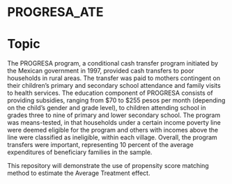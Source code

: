 # PROGRESA_ATE
# Topic
The PROGRESA program, a conditional cash transfer program initiated by the Mexican
government in 1997, provided cash transfers to poor households in rural areas. The
transfer was paid to mothers contingent on their children’s primary and secondary school
attendance and family visits to health services. The education component of PROGRESA
consists of providing subsidies, ranging from $70 to $255 pesos per month (depending on
the child’s gender and grade level), to children attending school in grades three to nine of
primary and lower secondary school. The program was means-tested, in that households
under a certain income poverty line were deemed eligible for the program and others with
incomes above the line were classified as ineligible, within each village. Overall, the
program transfers were important, representing 10 percent of the average expenditures of
beneficiary families in the sample.

This repository will demonstrate the use of propensity score matching method to estimate the Average Treatment effect. 
